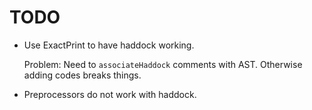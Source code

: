 # TODO

- Use ExactPrint to have haddock working.

  Problem: Need to `associateHaddock` comments with AST. Otherwise adding codes breaks things.

- Preprocessors do not work with haddock.
